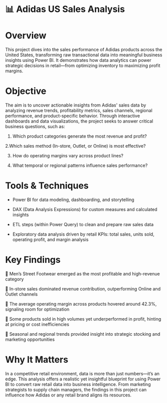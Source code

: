 # 📊 Adidas US Sales Analysis

# Overview
This project dives into the sales performance of Adidas products across the United States, transforming raw transactional data into meaningful business insights using Power BI. It demonstrates how data analytics can power strategic decisions in retail—from optimizing inventory to maximizing profit margins.

# Objective
The aim is to uncover actionable insights from Adidas' sales data by analyzing revenue trends, profitability metrics, sales channels, regional performance, and product-specific behavior. Through interactive dashboards and data visualizations, the project seeks to answer critical business questions, such as:

1. Which product categories generate the most revenue and profit?

2.Which sales method (In-store, Outlet, or Online) is most effective?

3. How do operating margins vary across product lines?

4. What temporal or regional patterns influence sales performance?

# Tools & Techniques
- Power BI for data modeling, dashboarding, and storytelling

- DAX (Data Analysis Expressions) for custom measures and calculated insights

- ETL steps (within Power Query) to clean and prepare raw sales data

- Exploratory data analysis driven by retail KPIs: total sales, units sold, operating profit, and margin analysis

# Key Findings
🔹 Men’s Street Footwear emerged as the most profitable and high-revenue category

🔹 In-store sales dominated revenue contribution, outperforming Online and Outlet channels

🔹 The average operating margin across products hovered around 42.3%, signaling room for optimization

🔹 Some products sold in high volumes yet underperformed in profit, hinting at pricing or cost inefficiencies

🔹 Seasonal and regional trends provided insight into strategic stocking and marketing opportunities

# Why It Matters
In a competitive retail environment, data is more than just numbers—it’s an edge. This analysis offers a realistic yet insightful blueprint for using Power BI to convert raw retail data into business intelligence. From marketing strategists to supply chain managers, the findings in this project can influence how Adidas or any retail brand aligns its resources.
